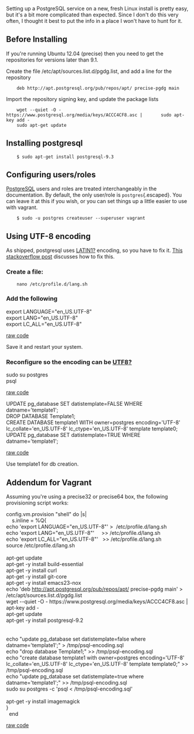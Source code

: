 <div id="wikitext">

<div style="display: none;">

Summary: A brief description of how to get PostgreSQL set up on a Linux
system for development. Parent: (Technology.)<span
class="wikiword">[PostgreSQL](http://wiki.tamouse.org?n=Technology.PostgreSQL?action=print)</span>
<span
class="wikiword">[IncludeMe](http://wiki.tamouse.org?n=Technology.IncludeMe?action=edit)[?](http://wiki.tamouse.org?n=Technology.IncludeMe?action=edit)</span>:
[PostgreSQL](http://wiki.tamouse.org?n=Technology.PostgreSQL?action=print)
Categories: [HowTos](http://wiki.tamouse.org?n=Category.HowTos) Tags:
howto, linux, postgresql, postgres, setup Source: various Posted: Mon
Jan 20 12:49:00 2014

</div>

<span id="excerpt"></span> Setting up a PostgreSQL service on a new,
fresh Linux install is pretty easy, but it's a bit more complicated than
expected. Since I don't do this very often, I thought it best to put the
info in a place I won't have to hunt for it. <span
id="excerptend"></span>

<div class="vspace">

</div>

Before Installing
-----------------

If you're running Ubuntu 12.04 (precise) then you need to get the
repositories for versions later than 9.1.

<div class="vspace">

</div>

<div class="round lrindent quote">

Create the file /etc/apt/sources.list.d/pgdg.list, and add a line for
the repository

<div class="vspace">

</div>

        deb http://apt.postgresql.org/pub/repos/apt/ precise-pgdg main

Import the repository signing key, and update the package lists

<div class="vspace">

</div>

        wget --quiet -O - https://www.postgresql.org/media/keys/ACCC4CF8.asc |       sudo apt-key add -
        sudo apt-get update

</div>

<div class="vspace">

</div>

Installing postgresql
---------------------

        $ sudo apt-get install postgresql-9.3

<div class="vspace">

</div>

Configuring users/roles
-----------------------

<span
class="wikiword">[PostgreSQL](http://wiki.tamouse.org?n=Technology.PostgreSQL?action=print)</span>
users and roles are treated interchangeably in the documentation. By
default, the only user/role is `postgres`{.escaped}. You can leave it at
this if you wish, or you can set things up a little easier to use with
vagrant.

<div class="vspace">

</div>

        $ sudo -u postgres createuser --superuser vagrant

<div class="vspace">

</div>

Using UTF-8 encoding
--------------------

As shipped, postgresql uses <span
class="wikiword">[LATIN1](http://wiki.tamouse.org?n=Technology.LATIN1?action=edit)[?](http://wiki.tamouse.org?n=Technology.LATIN1?action=edit)</span>
encoding, so you have to fix it. [This stackoverflow
post](http://stackoverflow.com/questions/13115692/encoding-utf8-does-not-match-locale-en-us-the-chosen-lc-ctype-setting-requires)
discusses how to fix this.

<div class="vspace">

</div>

### Create a file:

        nano /etc/profile.d/lang.sh

<div class="vspace">

</div>

### Add the following

<div id="sourceblock1" class="sourceblock">

<div class="sourceblocktext">

<div class="bash">

<span class="kw3">export</span> <span class="re2">LANGUAGE</span>=<span
class="st0">"en\_US.UTF-8"</span>\
 <span class="kw3">export</span> <span class="re2">LANG</span>=<span
class="st0">"en\_US.UTF-8"</span>\
 <span class="kw3">export</span> <span class="re2">LC\_ALL</span>=<span
class="st0">"en\_US.UTF-8"</span>

</div>

</div>

<div class="sourceblocklink">

[raw
code](http://wiki.tamouse.org?n=Technology.HowToSetUpPostgreSQLonLinux?action=sourceblock&num=1)

</div>

</div>

Save it and restart your system.

<div class="vspace">

</div>

### Reconfigure so the encoding can be <span class="wikiword">[UTF8](http://wiki.tamouse.org?n=Technology.UTF8?action=edit)[?](http://wiki.tamouse.org?n=Technology.UTF8?action=edit)</span>

<div id="sourceblock2" class="sourceblock">

<div class="sourceblocktext">

<div class="bash">

<span class="kw2">sudo</span> <span class="kw2">su</span> postgres\
 psql

</div>

</div>

<div class="sourceblocklink">

[raw
code](http://wiki.tamouse.org?n=Technology.HowToSetUpPostgreSQLonLinux?action=sourceblock&num=2)

</div>

</div>

<div id="sourceblock3" class="sourceblock">

<div class="sourceblocktext">

<div class="sql">

<span class="kw1">UPDATE</span> pg\_database <span
class="kw1">SET</span> datistemplate<span class="sy0">=</span><span
class="kw1">FALSE</span> <span class="kw1">WHERE</span> datname<span
class="sy0">=</span><span class="st0">'template1'</span>;\
 <span class="kw1">DROP</span> <span class="kw1">DATABASE</span>
Template1;\
 <span class="kw1">CREATE</span> <span class="kw1">DATABASE</span>
template1 <span class="kw1">WITH</span> owner<span
class="sy0">=</span>postgres encoding<span class="sy0">=</span><span
class="st0">'UTF-8'</span> lc\_collate<span class="sy0">=</span><span
class="st0">'en\_US.UTF-8'</span> lc\_ctype<span
class="sy0">=</span><span class="st0">'en\_US.UTF-8'</span> template
template0;\
 <span class="kw1">UPDATE</span> pg\_database <span
class="kw1">SET</span> datistemplate<span class="sy0">=</span><span
class="kw1">TRUE</span> <span class="kw1">WHERE</span> datname<span
class="sy0">=</span><span class="st0">'template1'</span>;

</div>

</div>

<div class="sourceblocklink">

[raw
code](http://wiki.tamouse.org?n=Technology.HowToSetUpPostgreSQLonLinux?action=sourceblock&num=3)

</div>

</div>

Use template1 for db creation.

<div class="vspace">

</div>

Addendum for Vagrant
--------------------

Assuming you're using a precise32 or precise64 box, the following
provisioning script works:

<div class="vspace">

</div>

<div id="sourceblock4" class="sourceblock">

<div class="sourceblocktext">

<div class="ruby">

config.<span class="me1">vm</span>.<span class="me1">provision</span>
<span class="st0">"shell"</span> <span class="kw1">do</span> <span
class="sy0">|</span>s<span class="sy0">|</span>\
     s.<span class="me1">inline</span> = <span
class="sy0">%</span>Q<span class="br0">{</span>\
 echo <span class="st0">'export LANGUAGE="en\_US.UTF-8"'</span> <span
class="sy0">\></span>  <span class="sy0">/</span>etc<span
class="sy0">/</span>profile.<span class="me1">d</span><span
class="sy0">/</span>lang.<span class="me1">sh</span>\
 echo <span class="st0">'export LANG="en\_US.UTF-8"'</span>     <span
class="sy0">\>\></span> <span class="sy0">/</span>etc<span
class="sy0">/</span>profile.<span class="me1">d</span><span
class="sy0">/</span>lang.<span class="me1">sh</span>\
 echo <span class="st0">'export LC\_ALL="en\_US.UTF-8"'</span>   <span
class="sy0">\>\></span> <span class="sy0">/</span>etc<span
class="sy0">/</span>profile.<span class="me1">d</span><span
class="sy0">/</span>lang.<span class="me1">sh</span>\
 source <span class="sy0">/</span>etc<span
class="sy0">/</span>profile.<span class="me1">d</span><span
class="sy0">/</span>lang.<span class="me1">sh</span>\
\
 apt<span class="sy0">-</span>get update\
 apt<span class="sy0">-</span>get <span class="sy0">-</span>y install
build<span class="sy0">-</span>essential\
 apt<span class="sy0">-</span>get <span class="sy0">-</span>y install
curl\
 apt<span class="sy0">-</span>get <span class="sy0">-</span>y install
git<span class="sy0">-</span>core\
 apt<span class="sy0">-</span>get <span class="sy0">-</span>y install
emacs23<span class="sy0">-</span>nox\
 echo <span class="st0">'deb http://apt.postgresql.org/pub/repos/apt/
precise-pgdg main'</span> <span class="sy0">\></span> <span
class="sy0">/</span>etc<span class="sy0">/</span>apt<span
class="sy0">/</span>sources.<span class="me1">list</span>.<span
class="me1">d</span><span class="sy0">/</span>pgdg.<span
class="me1">list</span>\
 wget <span class="sy0">--</span>quiet <span class="sy0">-</span>O <span
class="sy0">-</span> https:<span class="sy0">//</span>www.<span
class="me1">postgresql</span>.<span class="me1">org</span><span
class="sy0">/</span>media<span class="sy0">/</span>keys<span
class="sy0">/</span>ACCC4CF8.<span class="me1">asc</span> <span
class="sy0">|</span> apt<span class="sy0">-</span>key add <span
class="sy0">-</span>\
 apt<span class="sy0">-</span>get update\
 apt<span class="sy0">-</span>get <span class="sy0">-</span>y install
postgresql<span class="sy0">-</span><span class="nu0">9.2</span>\
\
\
 echo <span class="st0">"update pg\_database set datistemplate=false
where datname='template1';"</span> <span class="sy0">\></span> <span
class="sy0">/</span>tmp<span class="sy0">/</span>psql<span
class="sy0">-</span>encoding.<span class="me1">sql</span>\
 echo <span class="st0">"drop database Template1;"</span> <span
class="sy0">\>\></span> <span class="sy0">/</span>tmp<span
class="sy0">/</span>psql<span class="sy0">-</span>encoding.<span
class="me1">sql</span>\
 echo <span class="st0">"create database template1 with owner=postgres
encoding='UTF-8' lc\_collate='en\_US.UTF-8' lc\_ctype='en\_US.UTF-8'
template template0;"</span> <span class="sy0">\>\></span> <span
class="sy0">/</span>tmp<span class="sy0">/</span>psql<span
class="sy0">-</span>encoding.<span class="me1">sql</span>\
 echo <span class="st0">"update pg\_database set datistemplate=true
where datname='template1';"</span> <span class="sy0">\>\></span> <span
class="sy0">/</span>tmp<span class="sy0">/</span>psql<span
class="sy0">-</span>encoding.<span class="me1">sql</span>\
 sudo su postgres <span class="sy0">-</span>c <span class="st0">'psql \<
/tmp/psql-encoding.sql'</span>\
\
 apt<span class="sy0">-</span>get <span class="sy0">-</span>y install
imagemagick\
 <span class="br0">}</span>\
   <span class="kw1">end</span>

</div>

</div>

<div class="sourceblocklink">

[raw
code](http://wiki.tamouse.org?n=Technology.HowToSetUpPostgreSQLonLinux?action=sourceblock&num=4)

</div>

</div>

</div>
